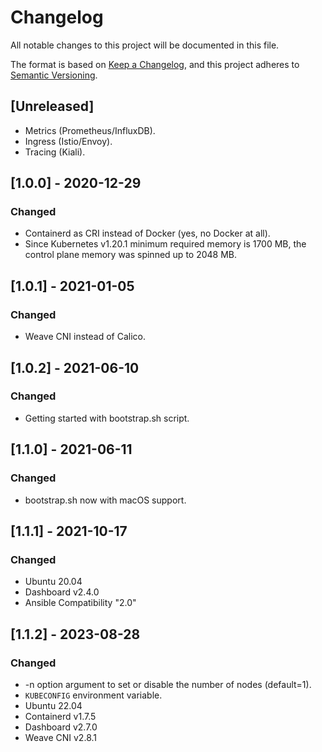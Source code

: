 # Changelog
All notable changes to this project will be documented in this file.

The format is based on [Keep a Changelog](https://keepachangelog.com/en/1.0.0/),
and this project adheres to [Semantic Versioning](https://semver.org/spec/v2.0.0.html).

## [Unreleased]
- Metrics (Prometheus/InfluxDB).
- Ingress (Istio/Envoy).
- Tracing (Kiali).

## [1.0.0] - 2020-12-29
### Changed
- Containerd as CRI instead of Docker (yes, no Docker at all).
- Since Kubernetes v1.20.1 minimum required memory is 1700 MB, the control plane memory was spinned up to 2048 MB.

## [1.0.1] - 2021-01-05
### Changed
- Weave CNI instead of Calico.

## [1.0.2] - 2021-06-10
### Changed
- Getting started with bootstrap.sh script.

## [1.1.0] - 2021-06-11
### Changed
- bootstrap.sh now with macOS support.

## [1.1.1] - 2021-10-17
### Changed
- Ubuntu 20.04
- Dashboard v2.4.0
- Ansible Compatibility "2.0"

## [1.1.2] - 2023-08-28
### Changed
- -n option argument to set or disable the number of nodes (default=1).
- `KUBECONFIG` environment variable.
- Ubuntu 22.04
- Containerd v1.7.5
- Dashboard v2.7.0
- Weave CNI v2.8.1